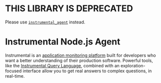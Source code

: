 # THIS LIBRARY IS DEPRECATED

Please use [`instrumental_agent`](https://www.npmjs.com/package/instrumental_agent) instead.

# Instrumental Node.js Agent

Instrumental is an [application monitoring platform](https://instrumentalapp.com) built for developers who want a better understanding of their production software. Powerful tools, like the [Instrumental Query Language](https://instrumentalapp.com/docs/query-language), combined with an exploration-focused interface allow you to get real answers to complex questions, in real-time.

